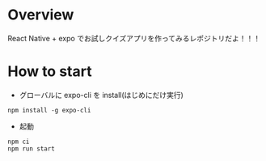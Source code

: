 # Overview

React Native + expo でお試しクイズアプリを作ってみるレポジトリだよ！！！

# How to start

-   グローバルに expo-cli を install(はじめにだけ実行)

```
npm install -g expo-cli
```

-   起動

```
npm ci
npm run start
```
